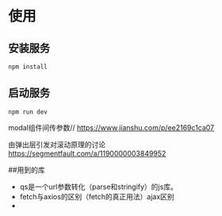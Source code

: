 # 使用

## 安装服务
```
npm install
```

## 启动服务

```
npm run dev
```

modal组件间传参数//
https://www.jianshu.com/p/ee2169c1ca07

由弹出层引发对滚动原理的讨论
https://segmentfault.com/a/1190000003849952

##用到的库

- qs是一个url参数转化（parse和stringify）的js库。
- fetch与axios的区别（fetch的真正用法）ajax区别
- 


